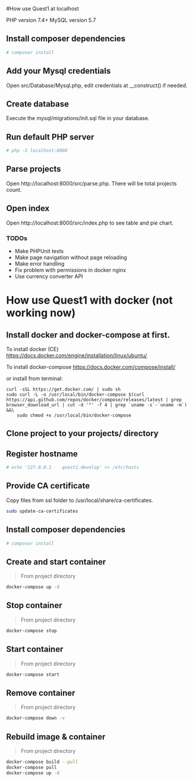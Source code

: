 #How use Quest1 at localhost

PHP version 7.4+
MySQL version 5.7

## Install composer dependencies
```bash
# composer install
```

## Add your Mysql credentials
Open src/Database/Mysql.php, edit credentials at __construct() if needed.

## Create database
Execute the mysql/migrations/init.sql file in your database.

## Run default PHP server
```bash
# php -S localhost:8000
```

## Parse projects
Open http://localhost:8000/src/parse.php. There will be total projects count.

## Open index
Open http://localhost:8000/src/index.php to see table and pie chart.

### TODOs
* Make PHPUnit tests
* Make page navigation without page reloading
* Make error handling
* Fix problem with permissions in docker nginx
* Use currency converter API


# How use Quest1 with docker (not working now)

## Install docker and docker-compose at first.

To install docker (CE)
https://docs.docker.com/engine/installation/linux/ubuntu/

To install docker-compose
https://docs.docker.com/compose/install/

or install from terminal:

```
curl -sSL https://get.docker.com/ | sudo sh
sudo curl -L -o /usr/local/bin/docker-compose $(curl https://api.github.com/repos/docker/compose/releases/latest | grep browser_download_url | cut -d '"' -f 4 | grep `uname -s`-`uname -m`) &&\
    sudo chmod +x /usr/local/bin/docker-compose
```

## Clone project to your projects/ directory

## Register hostname
```bash
# echo '127.0.0.1    quest1.develop' >> /etc/hosts
```

## Provide CA certificate
Copy files from ssl folder to /usr/local/share/ca-certificates.
```bash
sudo update-ca-certificates
```

## Install composer dependencies
```bash
# composer install
```

## Create and start container
> From project directory
```bash
docker-compose up -d
```

## Stop container
> From project directory
```bash
docker-compose stop
```

## Start container
> From project directory
```bash
docker-compose start
```

## Remove container
> From project directory
```bash
docker-compose down -v
```

## Rebuild image & container
> From project directory
```bash
docker-compose build --pull
docker-compose pull
docker-compose up -d
```
